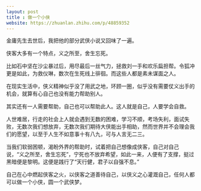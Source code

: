 ```yaml
---
layout: post
title : 做一个小侠
website: https://zhuanlan.zhihu.com/p/48859352
---
```


金庸先生去世后，我把他的部分武侠小说又回味了一遍。

侠客大多有一个特点，义之所至，舍生忘死。

比如石中坚在沙尘暴过后，用尽最后一丝气力，拯救刘一手和欢乐扁担帮。令狐冲更是如此，为救仪琳，数次在生死线上徘徊。而这些人都是素未谋面之人。



在现实生活中，侠义精神似乎没了用武之地，环顾一圈，似乎没有需要仗义出手的机会，就算有心自己也没有能力帮助别人。

其实还有一人需要帮助，自己也可以帮助此人。这人就是自己，人要学会自救。



人世难居，行走的社会上人就会遇到无数的困难，学习不顺，考场失利，面试失败，无数次我们想放弃，无数次我们期待大侠能出手相助，然而世界并不会理会我们的愿望，以至于人生不如意事十有八九，可与人言无二三。



当我们软弱困顿，渴盼外界的帮助时，试着把自己想像成侠客，自己对自己说，“义之所至，舍生忘死”，宁死也不放弃希望，如此一来，人便有了支撑，挺过黑暗便是黎明。这便是践行了“天行健，君子以自强不息。”



自己在心中燃起侠客之火，以侠客之道善待自己，以侠义之心灌溉自己，任何人都可以做一个小侠，圆一个武侠梦。
